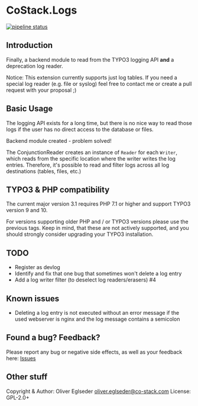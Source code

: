 # CoStack.Logs

[![pipeline status](https://gitlab.com/co-stack.com/co-stack.com/typo3-extensions/logs/badges/master/pipeline.svg)](https://gitlab.com/co-stack.com/co-stack.com/typo3-extensions/logs/pipelines)

## Introduction

Finally, a backend module to read from the TYPO3 logging API **and** a deprecation log reader.

Notice: This extension currently supports just log tables.
If you need a special log reader (e.g. file or syslog) feel free
to contact me or create a pull request with your proposal ;)

## Basic Usage

The logging API exists for a long time, but there is no nice way to read
those logs if the user has no direct access to the database or files.

Backend module created - problem solved!

The ConjunctionReader creates an instance of `Reader` for each `Writer`,
which reads from the specific location where the writer writes the log
entries. Therefore, it's possible to read and filter logs across all log
destinations (tables, files, etc.)

## TYPO3 & PHP compatibility

The current major version 3.1 requires PHP 7.1 or higher and support TYPO3 version 9 and 10.

For versions supporting older PHP and / or TYPO3 versions please use the previous tags. Keep in mind, that these are not
actively supported, and you should strongly consider upgrading your TYPO3 installation.

## TODO

* Register as devlog
* Identify and fix that one bug that sometimes won't delete a log entry
* Add a log writer filter (to deselect log readers/erasers) #4

## Known issues

* Deleting a log entry is not executed without an error message if the used webserver is nginx and the log message
  contains a semicolon

## Found a bug? Feedback?

Please report any bug or negative side effects, as well as your feedback
here: [Issues](https://gitlab.com/co-stack.com/co-stack.com/typo3-extensions/logs/-/issues)

## Other stuff

Copyright & Author: Oliver Eglseder <oliver.eglseder@co-stack.com>
License: GPL-2.0+

